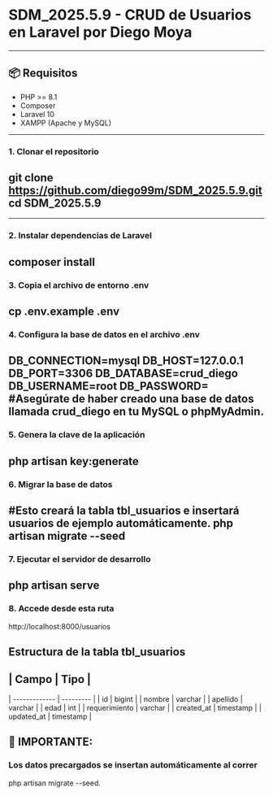 # SDM_2025.5.9 - CRUD de Usuarios en Laravel por Diego Moya

---

## 📦 Requisitos

- PHP >= 8.1  
- Composer  
- Laravel 10  
- XAMPP (Apache y MySQL)  

---
### 1. Clonar el repositorio
git clone https://github.com/diego99m/SDM_2025.5.9.git
cd SDM_2025.5.9
---
---
### 2. Instalar dependencias de Laravel
composer install
---
### 3. Copia el archivo de entorno .env
cp .env.example .env
---
### 4. Configura la base de datos en el archivo .env
DB_CONNECTION=mysql
DB_HOST=127.0.0.1
DB_PORT=3306
DB_DATABASE=crud_diego
DB_USERNAME=root
DB_PASSWORD=
#Asegúrate de haber creado una base de datos llamada crud_diego en tu MySQL o phpMyAdmin.
---
### 5. Genera la clave de la aplicación
php artisan key:generate
---
### 6. Migrar la base de datos
#Esto creará la tabla tbl_usuarios e insertará usuarios de ejemplo automáticamente.
php artisan migrate --seed
---
### 7. Ejecutar el servidor de desarrollo
php artisan serve
---
### 8. Accede desde esta ruta
http://localhost:8000/usuarios

## Estructura de la tabla tbl_usuarios
## | Campo         | Tipo      |
| ------------- | --------- |
| id            | bigint    |
| nombre        | varchar   |
| apellido      | varchar   |
| edad          | int       |
| requerimiento | varchar   |
| created\_at   | timestamp |
| updated\_at   | timestamp |

## 🚩 IMPORTANTE: 
### Los datos precargados se insertan automáticamente al correr 
php artisan migrate --seed.